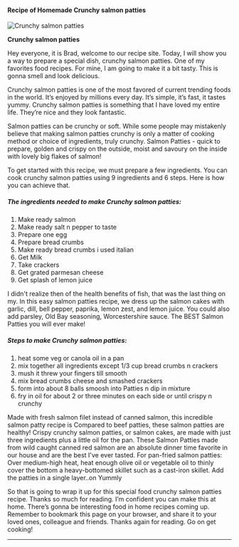             

#### Recipe of Homemade Crunchy salmon patties

![Crunchy salmon patties](https://img-global.cpcdn.com/recipes/49014414/751x532cq70/crunchy-salmon-patties-recipe-main-photo.jpg)

**Crunchy salmon patties**

Hey everyone, it is Brad, welcome to our recipe site. Today, I will show you a way to prepare a special dish, crunchy salmon patties. One of my favorites food recipes. For mine, I am going to make it a bit tasty. This is gonna smell and look delicious.

Crunchy salmon patties is one of the most favored of current trending foods in the world. It’s enjoyed by millions every day. It’s simple, it’s fast, it tastes yummy. Crunchy salmon patties is something that I have loved my entire life. They’re nice and they look fantastic.

Salmon patties can be crunchy or soft. While some people may mistakenly believe that making salmon patties crunchy is only a matter of cooking method or choice of ingredients, truly crunchy. Salmon Patties - quick to prepare, golden and crispy on the outside, moist and savoury on the inside with lovely big flakes of salmon!

To get started with this recipe, we must prepare a few ingredients. You can cook crunchy salmon patties using 9 ingredients and 6 steps. Here is how you can achieve that.

##### The ingredients needed to make Crunchy salmon patties:

1.  Make ready salmon
2.  Make ready salt n pepper to taste
3.  Prepare one egg
4.  Prepare bread crumbs
5.  Make ready bread crumbs i used italian
6.  Get Milk
7.  Take crackers
8.  Get grated parmesan cheese
9.  Get splash of lemon juice

I didn't realize then of the health benefits of fish, that was the last thing on my. In this easy salmon patties recipe, we dress up the salmon cakes with garlic, dill, bell pepper, paprika, lemon zest, and lemon juice. You could also add parsley, Old Bay seasoning, Worcestershire sauce. The BEST Salmon Patties you will ever make!

##### Steps to make Crunchy salmon patties:

1.  heat some veg or canola oil in a pan
2.  mix together all ingredients except 1/3 cup bread crumbs n crackers
3.  mush it threw your fingers till smooth
4.  mix bread crumbs cheese and smashed crackers
5.  form into about 8 balls smoosh into Patties n dip in mixture
6.  fry in oil for about 2 or three minutes on each side or until crispy n crunchy

Made with fresh salmon filet instead of canned salmon, this incredible salmon patty recipe is Compared to beef patties, these salmon patties are healthy! Crispy crunchy salmon patties, or salmon cakes, are made with just three ingredients plus a little oil for the pan. These Salmon Patties made from wild caught canned red salmon are an absolute dinner time favorite in our house and are the best I've ever tasted. For pan-fried salmon patties: Over medium-high heat, heat enough olive oil or vegetable oil to thinly cover the bottom a heavy-bottomed skillet such as a cast-iron skillet. Add the patties in a single layer..on Yummly

So that is going to wrap it up for this special food crunchy salmon patties recipe. Thanks so much for reading. I’m confident you can make this at home. There’s gonna be interesting food in home recipes coming up. Remember to bookmark this page on your browser, and share it to your loved ones, colleague and friends. Thanks again for reading. Go on get cooking!

* * *